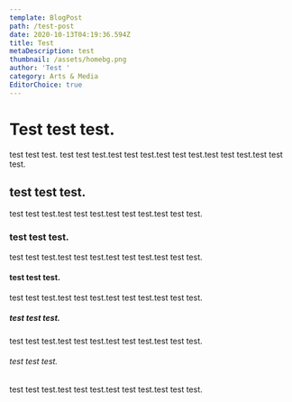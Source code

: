 ```yaml
---
template: BlogPost
path: /test-post
date: 2020-10-13T04:19:36.594Z
title: Test
metaDescription: test
thumbnail: /assets/homebg.png
author: 'Test '
category: Arts & Media
EditorChoice: true
---
```

# Test test test.

test test test. test test test.test test test.test test test.test test test.test test test.

## test test test.

test test test.test test test.test test test.test test test.

### test test test.

test test test.test test test.test test test.test test test.

#### test test test.

test test test.test test test.test test test.test test test.

##### test test test.

test test test.test test test.test test test.test test test.

###### test test test.

test test test.test test test.test test test.test test test.
